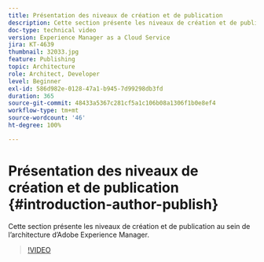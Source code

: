 ```yaml
---
title: Présentation des niveaux de création et de publication
description: Cette section présente les niveaux de création et de publication au sein de l’architecture d’Adobe Experience Manager.
doc-type: technical video
version: Experience Manager as a Cloud Service
jira: KT-4639
thumbnail: 32033.jpg
feature: Publishing
topic: Architecture
role: Architect, Developer
level: Beginner
exl-id: 586d982e-0128-47a1-b945-7d99298db3fd
duration: 365
source-git-commit: 48433a5367c281cf5a1c106b08a1306f1b0e8ef4
workflow-type: tm+mt
source-wordcount: '46'
ht-degree: 100%

---
```


# Présentation des niveaux de création et de publication {#introduction-author-publish}

Cette section présente les niveaux de création et de publication au sein de l’architecture d’Adobe Experience Manager.

>[!VIDEO](https://video.tv.adobe.com/v/32033?quality=12&learn=on)
